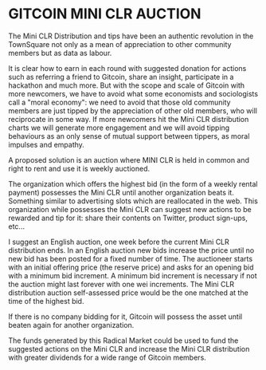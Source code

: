 # GITCOIN MINI CLR AUCTION

The Mini CLR Distribution and tips have been an authentic revolution in the TownSquare not only as a mean of appreciation to other community members but as data as labour.

It is clear how to earn in each round with suggested donation for actions such as referring a friend to Gitcoin, share an insight, participate in a hackathon and much more. 
But with the scope and scale of Gitcoin with more newcomers, we have to avoid what some economists and sociologists call a "moral economy": we need to avoid that those old community members are just tipped by the appreciation of other old members, who will reciprocate in some way. If more newcomers hit the Mini CLR distribution charts we will generate more engagement and we will avoid tipping behaviours as an only sense of mutual support between tippers, as moral impulses and empathy.

A proposed solution is an auction where MINI CLR is held in common and right to rent and use it is weekly auctioned.

The organization which offers the highest bid (in the form of a weekly rental payment) possesses the Mini CLR until another organization beats it. Something similar to advertising slots which are reallocated in the web. 
This organization while possesses the Mini CLR can suggest new actions to be rewarded and tip for it: share their contents on Twitter, product sign-ups, etc...

I suggest an English auction, one week before the current Mini CLR distribution ends. 
In an English auction new bids increase the price until no new bid has been posted for a fixed number of time. The auctioneer starts with an initial offering price (the reserve price) and asks for an opening bid with a minimum bid increment. 
A minimum bid increment is necessary if not the auction might last forever with one wei increments.
The Mini CLR distribution auction self-assessed price would be the one matched at the time of the highest bid. 

If there is no company bidding for it, Gitcoin will possess the asset until beaten again for another organization.

The funds generated by this Radical Market could be used to fund the suggested actions on the Mini CLR and increase the Mini CLR distribution with greater dividends for a wide range of Gitcoin members.
